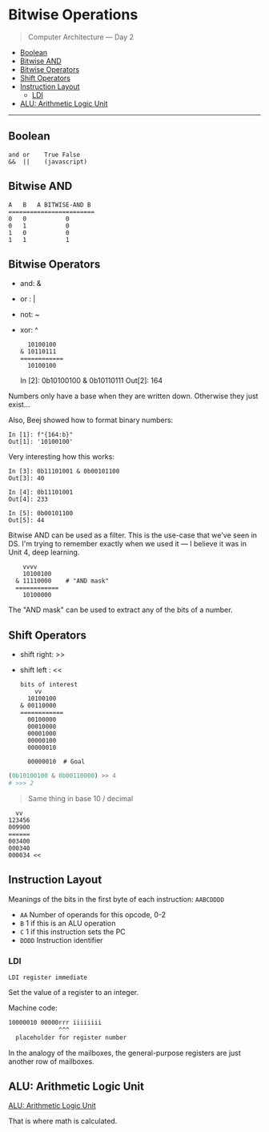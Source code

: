 # Bitwise Operations

> Computer Architecture — Day 2

* [Boolean](#boolean)
* [Bitwise AND](#bitwise-and)
* [Bitwise Operators](#bitwise-operators)
* [Shift Operators](#shift-operators)
* [Instruction Layout](#instruction-layout)
  * [LDI](#ldi)
* [ALU: Arithmetic Logic Unit](#alu-arithmetic-logic-unit)

---

## Boolean

    and or    True False
    &&  ||    (javascript)

## Bitwise AND

    A   B   A BITWISE-AND B
    ========================
    0   0           0
    0   1           0
    1   0           0
    1   1           1

## Bitwise Operators

* and: &
* or : |
* not: ~
* xor: ^

        10100100
      & 10110111
      ============
        10100100

    In [2]: 0b10100100 & 0b10110111
    Out[2]: 164

Numbers only have a base when they are written down. Otherwise they just exist...

Also, Beej showed how to format binary numbers:

    In [1]: f"{164:b}"
    Out[1]: '10100100'

Very interesting how this works:

    In [3]: 0b11101001 & 0b00101100
    Out[3]: 40

    In [4]: 0b11101001
    Out[4]: 233

    In [5]: 0b00101100
    Out[5]: 44

Bitwise AND can be used as a filter. This is the use-case that we've seen in DS. I'm trying to remember exactly when we used it — I believe it was in Unit 4, deep learning.

        vvvv
        10100100
      & 11110000    # "AND mask"
      ============
        10100000

The "AND mask" can be used to extract any of the bits of a number.

## Shift Operators

* shift right: >>
* shift left : <<

      bits of interest
          vv
        10100100
      & 00110000
      ============
        00100000
        00010000
        00001000
        00000100
        00000010
        
        00000010  # Goal

```py
(0b10100100 & 0b00110000) >> 4
# >>> 2
```

> Same thing in base 10 / decimal

      vv
    123456
    009900
    ======
    003400
    000340
    000034 <<

## Instruction Layout

Meanings of the bits in the first byte of each instruction: `AABCDDDD`

* `AA` Number of operands for this opcode, 0-2
* `B` 1 if this is an ALU operation
* `C` 1 if this instruction sets the PC
* `DDDD` Instruction identifier

### LDI

`LDI register immediate`

Set the value of a register to an integer.

Machine code:

```txt
10000010 00000rrr iiiiiiii
              ^^^
  placeholder for register number
```

In the analogy of the mailboxes, the general-purpose registers are just another row of mailboxes.

## ALU: Arithmetic Logic Unit

[ALU: Arithmetic Logic Unit](https://en.wikipedia.org/wiki/Arithmetic_logic_unit)

That is where math is calculated.
